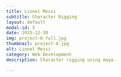 ```yaml
---
title: Lionel Messi
subtitle: Character Rigging
layout: default
modal-id: 5
date: 2015-12-30
img: project-8-full.jpg
thumbnail: project-8.jpg
alt: Lionel Messi 
category: Web Development
description: Character rigging using maya.

---
```

